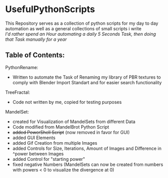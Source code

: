 # UsefulPythonScripts

This Repository serves as a collection of python scripts for my day to day automation as well as a general collections of small scripts i write<br>
*I'd rather spend an Hour automating a daily 5 Seconds Task, then doing that Task manually for a year* <br>

## Table of Contents: <br>

PythonRename: <br>
  - Written to automate the Task of Renaming my library of PBR textures to comply with Blender Import Standart and for easier search functionality
  
TreeFractal: <br>
  - Code not written by me, copied for testing purposes
  
MandelSet: <br>
  - created for Visualization of MandelSets from different Data
  - Code modified from MandelBrot Python Script
  - <s>added PowerShell Script</s> (now removed in favor for GUI)
  - added GUI Elements
  - added Gif Creation from multiple Images
  - added Controls for Size, Iterations, Amount of Images and Difference in ^power between Images
  - added Control for "starting power"
  - fixed negative Numbers (MandelSets can now be created from numbers with powers < 0 to visualize the divergence at 0)
